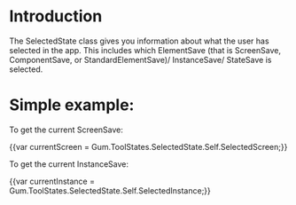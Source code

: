 # Introduction
The SelectedState class gives you information about what the user has selected in the app.  This includes which ElementSave (that is ScreenSave, ComponentSave, or StandardElementSave)/ InstanceSave/  StateSave is selected.

# Simple example:

To get the current ScreenSave:

{{var currentScreen = Gum.ToolStates.SelectedState.Self.SelectedScreen;}}

To get the current InstanceSave:

{{var currentInstance = Gum.ToolStates.SelectedState.Self.SelectedInstance;}}




